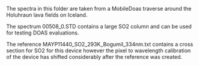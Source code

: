 The spectra in this folder are taken from a MobileDoas traverse
around the Holuhraun lava fields on Iceland. 

The spectrum 00508_0.STD contains a large SO2 column and can be used for testing DOAS evaluations.

The reference MAYP11440_SO2_293K_Bogumil_334nm.txt contains a cross section for SO2 for this device
    however the pixel to wavelength calibration of the device has shifted considerably after
    the reference was created.
